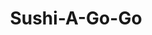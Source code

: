 ---
layout: place
title: "Sushi-A-Go-Go"
permalink: /texas/austin/sushi-a-go-go.html
stateAbbr: TX
stateName: Texas
cityName: Austin
seo:
  name: "Sushi-A-Go-Go"
  type: Restaurant
  links: null
description: "Sushi-A-Go-Go serves delicious sushi in Austin, Texas. Try fresh Japanese dishes for a great dining experience. "
place_id: ChIJCwKTSA-xRIYRZq4rKnBbHLw
photos:
  - name: >-
      places/ChIJCwKTSA-xRIYRZq4rKnBbHLw/photos/AeeoHcJR5jdJdEa0bahBVYgpF4j_C31GC2PNksKsVIOtNMmy0mTZ4COANyXLF6xm0j5wSFFw4oi58TqARLxjNTa2Z0KoRBOuS0SpWNSZBz9Qk3uyyx8EYDc2hmxpGg9HozAZ_nScLq0YANax1btB7QCl0jvI2JzDQk6inQe2s-qQGsRKFp65PMKsJOU-A4nYecXgC2Sbkl9VoU8KtoFuGA8Tm5WdUF45BdizpEudOWSC7WBsPMixcT73i79FofQ9lkjOL3dPGLfxMa6KqGHQp9fX-taqNPLQAg9cuCGDGfY32AEbkixjhMrsS4uVP6Oe8tv1_PjWvK8h7ImLxCOF57wk04ET4jU-yGua7dxswRkQMDi_ZgF-pVWX--LHSw80KHlTR6SpWB0D-fQDofj9jlg8oyja5iFG19_xH4t8vayGoGEhog
    widthPx: 4080
    heightPx: 3060
    authorAttributions:
      - displayName: Winston Smith
        uri: https://maps.google.com/maps/contrib/105051398650695774803
        photoUri: >-
          https://lh3.googleusercontent.com/a/ACg8ocJ6MzCLvbRIReUMK19HOV_IxoPk4S4CF7nZa3gtZtwDjtnQ7g=s100-p-k-no-mo
    flagContentUri: >-
      https://www.google.com/local/imagery/report/?cb_client=maps_api_places.places_api&image_key=!1e10!2sCIHM0ogKEICAgICb6MalUQ&hl=en-US
    googleMapsUri: >-
      https://www.google.com/maps/place//data=!3m4!1e2!3m2!1sCIHM0ogKEICAgICb6MalUQ!2e10!4m2!3m1!1s0x8644b10f4893020b:0xbc1c5b702a2bae66
  - name: >-
      places/ChIJCwKTSA-xRIYRZq4rKnBbHLw/photos/AeeoHcL43NXXvPJ8YPIbTWCBuYPYb3mqjD2mNnBq1MNNEPpX-1qt_eDlgOyByasMd6NWPwYkBbbELu_jNGw02vYoT5r5p8Wucv4pwjQWql2xlvtABgFQ3fi78vuxHYfRzc7jlY1pXSWebDpWmIDyxqXvrdkp8klHDw8WNhj3t7xdmbHJQ6r2IKB8gpGaAaBpuIgzme0rT-yy3ogDQCIF1huzer-pnmzfBnj6g6qJp1Evr0oFG0n4NaZl01RQ_Pky5X-YfdjBQvvbKH8No3jwSUQ8iu7PYBlNchMXUVZBZdCr23U6f3A-LrM0FilDJnrncSQS9Z_A8s-YtB3NNrD024XxQPbIAxEiSmSxWdKbIcGVGaM3B_0w7tVKQUlZUgLn3UIXIc4BKmuDamQvIcDGJKdqAMGZy3seIXyShWHW18hY40zwOqVE
    widthPx: 3024
    heightPx: 4032
    authorAttributions:
      - displayName: Marina Forall
        uri: https://maps.google.com/maps/contrib/108986066489338263336
        photoUri: >-
          https://lh3.googleusercontent.com/a/ACg8ocJazCEr5OUI2upZMOpHUGW2X-SQEDIhwCs3Lii_8ml9Qns5DA=s100-p-k-no-mo
    flagContentUri: >-
      https://www.google.com/local/imagery/report/?cb_client=maps_api_places.places_api&image_key=!1e10!2sCIHM0ogKEICAgIDz4LjbiwE&hl=en-US
    googleMapsUri: >-
      https://www.google.com/maps/place//data=!3m4!1e2!3m2!1sCIHM0ogKEICAgIDz4LjbiwE!2e10!4m2!3m1!1s0x8644b10f4893020b:0xbc1c5b702a2bae66
  - name: >-
      places/ChIJCwKTSA-xRIYRZq4rKnBbHLw/photos/AeeoHcJzAVWbAngdcII6B39Ps3IVGfLY_rhj1QN7ITbfbzTrJrLDOvi-irmKZ9F-f4Kgc3hsRyWkx505H39GyLD7IhDcJXCe9dBmxNAJhPmDUdjD-C9W-cW3h58Xw8o5xTspEM7zPIh6Q0xJiJ2tANKPLGklsTU3jktyz_s7XkQeTUxwTcErpw1tTvS0nqqdP7n1ufZ3dQ2OmBTfeyTbEHpHIH-FL2M5R7H7jNpSUcAfBV92A-lH95g5dssAcvA8zang4OwwhbNlSErP63MW0ofpHzTG7Svk3usZtwKpFE9wA16tWdb3x_iyHe-4KBHjmL8OuKGh14La2hCXHXyjYcwNV4wa3ufvJat8sx5JWKrb5EGLZal0zOiLm-QNYkDsCYKwq5uHUdkpatnp52qmwXkAPw28ItZ3jCpapBDCrpygWCmt5FIw
    widthPx: 4080
    heightPx: 3060
    authorAttributions:
      - displayName: Winston Smith
        uri: https://maps.google.com/maps/contrib/105051398650695774803
        photoUri: >-
          https://lh3.googleusercontent.com/a/ACg8ocJ6MzCLvbRIReUMK19HOV_IxoPk4S4CF7nZa3gtZtwDjtnQ7g=s100-p-k-no-mo
    flagContentUri: >-
      https://www.google.com/local/imagery/report/?cb_client=maps_api_places.places_api&image_key=!1e10!2sCIHM0ogKEICAgICb6Mal0QE&hl=en-US
    googleMapsUri: >-
      https://www.google.com/maps/place//data=!3m4!1e2!3m2!1sCIHM0ogKEICAgICb6Mal0QE!2e10!4m2!3m1!1s0x8644b10f4893020b:0xbc1c5b702a2bae66
  - name: >-
      places/ChIJCwKTSA-xRIYRZq4rKnBbHLw/photos/AeeoHcI_NS82ECgcmNcgiJCJYMU4yphSh3efS-QmpOc_NqT5g_4TKTTL0oKLBBMqA5CheExibHQLuQb1WPeTB2cx1QKGzSyJUTIA-u1IzGBgYPCGn6fM1avVgqPTnPTyqQPQIyt3iA8QYrwGBblQYSiw77-IHPBYcsn383wiuhwoH0qWV0KWt1bFNMtqGvEKm4LwQN2zrx0vRdrg7DWFefYGw6jsoxA0KqqooSpRVdc8SRZ5nAluKPZFGggP68V5izu52GM1Zv9Kmmo3qUi35cAZ6gr4k-rZxcla2GzDKr49z_RsFY5t1haPpURDhAhG90HbNN8_WFjImD4cxhNggsTlHShGh-DkHFr9_V_YceHVAxa7kEu45tnlS-hbvH6LiLTWNOdO4mq8_nYmHECW8zh9nS6Fy1PGtaI_lqXii4uS6Ye2yp_v
    widthPx: 4032
    heightPx: 3024
    authorAttributions:
      - displayName: Rob Shook
        uri: https://maps.google.com/maps/contrib/116973070152267206208
        photoUri: >-
          https://lh3.googleusercontent.com/a-/ALV-UjUk6n3YLA7jW1CEhV1xmQJGy3C8ta70lP9LmzwlyNLLK40TFlFP6w=s100-p-k-no-mo
    flagContentUri: >-
      https://www.google.com/local/imagery/report/?cb_client=maps_api_places.places_api&image_key=!1e10!2sCIHM0ogKEICAgIDSlqGeigE&hl=en-US
    googleMapsUri: >-
      https://www.google.com/maps/place//data=!3m4!1e2!3m2!1sCIHM0ogKEICAgIDSlqGeigE!2e10!4m2!3m1!1s0x8644b10f4893020b:0xbc1c5b702a2bae66
  - name: >-
      places/ChIJCwKTSA-xRIYRZq4rKnBbHLw/photos/AeeoHcL5OqwfiNyvK7x-86SUf5HSozj1jifK1qFO6th6FTdunQSUyIvrG3peRNSqmKgqU_UrYa-aA-2oS50EalYQXuIlJ3uh7mg9-fAA-Fq1YmWmZhU8diGjfFPmjui2VmYnJ6oTD3Tb8nmX6Q_xclZ__OK6MCM_EOHq0D5llOEWmZ50KmoCRYjh1xbNMAteNSqh7nYegyc8RT1VYTtwkLVhweHQHnRK8xTGG3xlhKSYn3ermAjMYUNtEjk1WUhdLVZSPOzMOuIHbpNAvbg-MOKlOtFqnx3A6YBCRw5jny7CWXjjOvoyoHKH7Fkg5IVsIn0gYmGZHFn311X_tIE9_iy4cU4LkzDGHOHKltZ6vlMqv0dYtYI-9kTjzFpWO1RL-RSAKEgx6mLuMsyaUmW6GGwBBYEMbFFf8VRibZT2_Zmdl0lmgJrsIEd78pchlgrYkQ2v
    widthPx: 3264
    heightPx: 2448
    authorAttributions:
      - displayName: Jeffrey Penkar (JSP)
        uri: https://maps.google.com/maps/contrib/117691399460008647231
        photoUri: >-
          https://lh3.googleusercontent.com/a-/ALV-UjVnFbYrjue-f6tY9GupYhx9bp5M_DR6SnHmWJ1lwjhT0ixMxNNhBQ=s100-p-k-no-mo
    flagContentUri: >-
      https://www.google.com/local/imagery/report/?cb_client=maps_api_places.places_api&image_key=!1e10!2sCIABIhADydERSCsWAWflvwsAC83Q&hl=en-US
    googleMapsUri: >-
      https://www.google.com/maps/place//data=!3m4!1e2!3m2!1sCIABIhADydERSCsWAWflvwsAC83Q!2e10!4m2!3m1!1s0x8644b10f4893020b:0xbc1c5b702a2bae66
  - name: >-
      places/ChIJCwKTSA-xRIYRZq4rKnBbHLw/photos/AeeoHcJ0M2EMXT1BUIY_1DdwlvucKZ8P4kMXTpJXEBEYe-1MM0xNpiRV9MIJ6rbA0IDKMBOy_1F2lTK6c6yTtXWRmT1569EFnon_YxEVuwBbuhRtYz-ZeA_pjXjZz7313FAzUo5m5DWzyPnXdQATHTZl9M_nuAammesNJxiFNszHJRBurC25ILUXv0LpZFPvwwTiFJFr_KSVOzPL-8VJ8Vsad27GifietsvFRU0sAVK8aNtP95-mA-Y8i1ScEvlbQJzIqNKwzZRRzi-ripzEQktLeV2pB5e82dGw8eorZZPC9XjGEKai1GhpN_fianHoX1EqvodK1-C6y8CVYcSrLt2915e8Jc52t1dyp3D4EKe-zoCwoOKwn5T4yjo0tEqGnS7yUepnJDcL6hry9ZSKeElYZ4-hl0ENR0BZNtpTyk-1VmvHRmnS
    widthPx: 4032
    heightPx: 3024
    authorAttributions:
      - displayName: John Burns
        uri: https://maps.google.com/maps/contrib/106730485951131991750
        photoUri: >-
          https://lh3.googleusercontent.com/a-/ALV-UjUobyP1pTYxKvFBSvgn7GF8hbcEa8ysGLZkjT7Qlf9UFmuz7Vur=s100-p-k-no-mo
    flagContentUri: >-
      https://www.google.com/local/imagery/report/?cb_client=maps_api_places.places_api&image_key=!1e10!2sCIHM0ogKEICAgID-oMfGpgE&hl=en-US
    googleMapsUri: >-
      https://www.google.com/maps/place//data=!3m4!1e2!3m2!1sCIHM0ogKEICAgID-oMfGpgE!2e10!4m2!3m1!1s0x8644b10f4893020b:0xbc1c5b702a2bae66
  - name: >-
      places/ChIJCwKTSA-xRIYRZq4rKnBbHLw/photos/AeeoHcKgdefi0iciPSXVEONucNHIX_dcbrkCwamRu1UJmsyVYtkA9oPYcidChgZeZkKtr_5_TeMFGVRWMyBg6NBeemcActENG2Mt5nipkVWjimX82E5UfgzTmA25NEKrzjGw5HFzJ0xaZekdUPVpbKN3_0U2xvqyLP_RMdFAbM7ZEf_UU7ypsGF8MGj9IWGXsT7LeCwDjlo85jH1YLZik0bSXe4B-7TNQUkb50zRQCQY9zyU7mWUGLYK9ujRw0iHviwiNGTKtvJNfE6m4tpjaG7symzjNF6hw4rGgyOJJeNtXmVcPS2p2SOaPilg8qltr-L_O_mX837wrFmHPftjHHsVuBZFfjZFu5lvSz4SbVvk2CumDI1ofC7QsxGR8WdR0Wpy_G-qKRaX1LPE-TqHwGxBqQy4Z1QKEwv78tyyWqPC3mvhDw
    widthPx: 3024
    heightPx: 4032
    authorAttributions:
      - displayName: Rob Shook
        uri: https://maps.google.com/maps/contrib/116973070152267206208
        photoUri: >-
          https://lh3.googleusercontent.com/a-/ALV-UjUk6n3YLA7jW1CEhV1xmQJGy3C8ta70lP9LmzwlyNLLK40TFlFP6w=s100-p-k-no-mo
    flagContentUri: >-
      https://www.google.com/local/imagery/report/?cb_client=maps_api_places.places_api&image_key=!1e10!2sCIHM0ogKEICAgIDSlqHuNw&hl=en-US
    googleMapsUri: >-
      https://www.google.com/maps/place//data=!3m4!1e2!3m2!1sCIHM0ogKEICAgIDSlqHuNw!2e10!4m2!3m1!1s0x8644b10f4893020b:0xbc1c5b702a2bae66
  - name: >-
      places/ChIJCwKTSA-xRIYRZq4rKnBbHLw/photos/AeeoHcImMi25Ova5yhxqd8x6H8kUTS_y7MgkEvaE8j9fXa7Fsyo-XqDu71KIc4XeFLFf9yhwq26-gR_73QNEvA0pCzusptiampjwqcpvZtXDnEM6vzWOsNeXaWdznbdS9jlakd_OtaEwky54lL0w2RoHa7bQLbNEQ3xWG7pGM08MN-U5ZjtPC968f76i3u39bwFWcxVF_4P55WZ9nHMaD-SviCE4VK2EPsA7OsJO6nSdOTWetKJM3W1T78Oe2ZPMQpepykJrNnuJxgZxh3j5pm4mGuL-o9MD18bOx7wlbj403wlByWOrSmYW1tTaETy7IAIGM3MGDOQ7sa7UcOx8BDQJCz4R5CwVq2a7xVYGB-w5D1K6eK_Nn9DRENfpJazQz_bXzaaNu7VmE11sZ4X5p7F88nJUv6Umx_X_Ez7K74PCmN7DptHb
    widthPx: 4032
    heightPx: 3024
    authorAttributions:
      - displayName: Dawn DeZwaan
        uri: https://maps.google.com/maps/contrib/115759346540131216493
        photoUri: >-
          https://lh3.googleusercontent.com/a/ACg8ocJ73ZwODHpYm75jx83I4U2-RMnfRvqJzLIuEsSL1TIdLc8PKw=s100-p-k-no-mo
    flagContentUri: >-
      https://www.google.com/local/imagery/report/?cb_client=maps_api_places.places_api&image_key=!1e10!2sCIHM0ogKEICAgICv68ro1AE&hl=en-US
    googleMapsUri: >-
      https://www.google.com/maps/place//data=!3m4!1e2!3m2!1sCIHM0ogKEICAgICv68ro1AE!2e10!4m2!3m1!1s0x8644b10f4893020b:0xbc1c5b702a2bae66
  - name: >-
      places/ChIJCwKTSA-xRIYRZq4rKnBbHLw/photos/AeeoHcLal1BLLGb4Bi5q_Lt1W50VVBxLNZSy6U6vBHsw3DnP4XsxU7pbBi7o7B1DlKFLFedaYdtNuZ_s4Fwcy-lvZZS0ogweHVevYYyzTlttmUzi7xzM2KpNSlim8bMHpiOgmPPv-RiO8J536k0HCi9BVZeAgRBirQTbziPRw-m-NKprZDt4eJXHgi9ZPXZPSVfTWl8l-oYYB7hRdkp0flnFjdZ7qlzjdispz5alUNH93egJQXKAMPrtnZP3ZGj09OwcHxENiwQsg6US4jLIzOIPZKjLG7GV_BHTP7RwOQYGtoFdEo_IUPrS4gT4HCm6KaPefXNRvosTcX5QykgCIBQqmUPszcGVwX8SSBUdudbvrzNQQ-RbrzFfloUfJ0oqGFpH3xNYHAZb1MK2BsLnP4FxbKgLHxnzxOGAwkbarI-63yo_UA
    widthPx: 3000
    heightPx: 4000
    authorAttributions:
      - displayName: Andrea Golden
        uri: https://maps.google.com/maps/contrib/100518549057516567054
        photoUri: >-
          https://lh3.googleusercontent.com/a-/ALV-UjU6izMrhmXZNkc2lU8hYaN5zWGDHki7VDzw17opUQXw8yqjI4g=s100-p-k-no-mo
    flagContentUri: >-
      https://www.google.com/local/imagery/report/?cb_client=maps_api_places.places_api&image_key=!1e10!2sCIHM0ogKEICAgIDemZTKFA&hl=en-US
    googleMapsUri: >-
      https://www.google.com/maps/place//data=!3m4!1e2!3m2!1sCIHM0ogKEICAgIDemZTKFA!2e10!4m2!3m1!1s0x8644b10f4893020b:0xbc1c5b702a2bae66
  - name: >-
      places/ChIJCwKTSA-xRIYRZq4rKnBbHLw/photos/AeeoHcKw4m5fFPbMd6EUxnmqDs1LuiMahYgrDh_VnbyzVR3ShlMmhrVFkBOtaAEbfKv423_MN8IgKshfI_62u1HfepF9umyxjx9aeMr7FQ1Ixmow0U9wm7Gcz_wnnUQ6v4C_KQXkJccyxhTkZpUCi3cZ3yt3aFPfsfsTD0lmSd0YbyrIwkFj6HNMop56EIStoaNgjl2WmoTFpuC9hX2-80aL6v6ckkxid-ty8mdA1_qJpu2tO9jzFovkWUpAromRg0nkzjKaw9NoVE20P9kFzTg-4eVz-7JcQKsvCMNLPEImixLjHy5pJXP92ywBsJcn5A9kuqKR7Vs-A47iNTfjKvgY5cKcS4_rwsdwTtopAO1i4Xps13a4cR3j_O1BIZtKnrLJhE2uFFeRnQhZvSkyFbsL4DRB7y6QJPIJYoQlWFRmox1S-Fip
    widthPx: 1170
    heightPx: 2080
    authorAttributions:
      - displayName: Eric Jones
        uri: https://maps.google.com/maps/contrib/100509854742963247744
        photoUri: >-
          https://lh3.googleusercontent.com/a/ACg8ocJT6XeNfQujJpAmM1Gc8tHOFM_k3ucWA_Sg3RJBm9-mAKiKJEo=s100-p-k-no-mo
    flagContentUri: >-
      https://www.google.com/local/imagery/report/?cb_client=maps_api_places.places_api&image_key=!1e10!2sCIHM0ogKEICAgICxgJGe9AE&hl=en-US
    googleMapsUri: >-
      https://www.google.com/maps/place//data=!3m4!1e2!3m2!1sCIHM0ogKEICAgICxgJGe9AE!2e10!4m2!3m1!1s0x8644b10f4893020b:0xbc1c5b702a2bae66
address: 3600 Presidential Blvd, Austin, TX 78719, USA
street: 3600 Presidential Blvd
city: Austin
state: TX
zip: '78719'
country: USA
neighborhood: Bergstrom
latitude: '30.202200'
longitude: '-97.664488'
accessibility_options:
  wheelchairAccessibleParking: true
  wheelchairAccessibleEntrance: true
  wheelchairAccessibleSeating: true
business_status: OPERATIONAL
name: Sushi-A-Go-Go
google_maps_links:
  directionsUri: >-
    https://www.google.com/maps/dir//''/data=!4m7!4m6!1m1!4e2!1m2!1m1!1s0x8644b10f4893020b:0xbc1c5b702a2bae66!3e0
  placeUri: https://maps.google.com/?cid=13554809515780320870
  writeAReviewUri: >-
    https://www.google.com/maps/place//data=!4m3!3m2!1s0x8644b10f4893020b:0xbc1c5b702a2bae66!12e1
  reviewsUri: >-
    https://www.google.com/maps/place//data=!4m4!3m3!1s0x8644b10f4893020b:0xbc1c5b702a2bae66!9m1!1b1
  photosUri: >-
    https://www.google.com/maps/place//data=!4m3!3m2!1s0x8644b10f4893020b:0xbc1c5b702a2bae66!10e5
primary_type: Japanese Restaurant
opening_hours:
  regular: null
  current: null
secondary_opening_hours:
  regular:
    weekdayDescriptions: null
    type: null
  current:
    weekdayDescriptions: null
    type: null
phone: (512) 423-7170
price_level: null
price_range: $10 &ndash; $20
rating: '1.9'
rating_count: 31
website: null
reviews: null
parking_options: null
payment_options: null
allow_dogs: null
curbside_pickup: null
delivery: null
dine_in: null
good_for_children: null
good_for_groups: null
good_for_sports: null
live_music: null
menu_for_children: null
outdoor_seating: null
reservable: null
restroom: null
serves_beer: null
serves_breakfast: null
serves_brunch: null
serves_cocktails: null
serves_coffee: null
serves_dinner: null
serves_dessert: null
serves_lunch: null
serves_vegetarian_food: null
serves_wine: null
takeout: null
summary: null

---